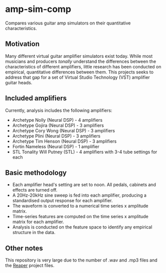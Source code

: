 # amp-sim-comp
Compares various guitar amp simulators on their quantitative characteristics.

## Motivation

Many different virtual guitar amplifier simulators exist today. While most musicians and producers *tonally* understand the differences between the characteristics of different amplifiers, little research has been conducted on empirical, quantitative differences between them. This projects seeks to address that gap for a set of Virtual Studio Technology (VST) amplifier guitar heads.

## Included amplifiers

Currently, analysis includes the following amplifiers:

* Archetype Nolly (Neural DSP) - 4 amplifiers
* Archetype Gojira (Neural DSP) - 3 amplifiers
* Archetype Cory Wong (Neural DSP) - 3 amplifiers
* Archetype Plini (Neural DSP) - 3 amplifiers
* Archetype Tim Henson (Neural DSP) - 3 amplifiers
* Fortin Nameless (Neural DSP) - 1 amplifier
* STL Tonality Will Putney (STL) - 4 amplifiers with 3-4 tube settings for each

## Basic methodology

* Each amplifier head's setting are set to noon. All pedals, cabinets and effects are turned off.
* A 20Hz-20kHz sine sweep is fed into each amplifier, producing a standardised output response for each amplifier.
* The waveform is converted to a numerical time series x amplitude matrix.
* Time-series features are computed on the time series x amplitude matrix for each amplifier.
* Analysis is conducted on the feature space to identify any empirical structure in the data.

## Other notes

This repository is very large due to the number of .wav and .mp3 files and the [Reaper](https://www.reaper.fm) project files.
